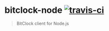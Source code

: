 # bitclock-node [![travis-ci](https://travis-ci.org/bernardmcmanus/bitclock-node.svg)](https://travis-ci.org/bernardmcmanus/bitclock-node)

> BitClock client for Node.js
